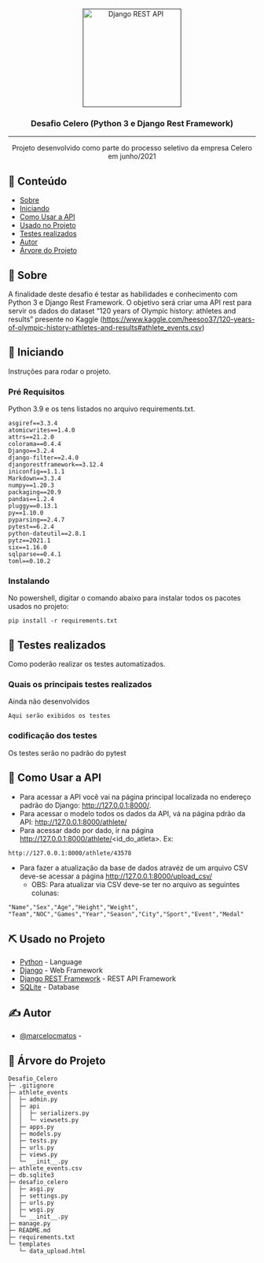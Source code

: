 <p align="center">
  <a href="" rel="noopener">
 <img width=200px height=200px src="https://fiverr-res.cloudinary.com/images/q_auto,f_auto/gigs/136893056/original/c077ae2c46497ef39ba6db4b67a2b066d202bc0b/make-restful-api-using-django-rest-framework.png" alt="Django REST API"></a>
</p>

<h3 align="center">Desafio Celero (Python 3 e Django Rest Framework)</h3>

---

<p align="center">  Projeto desenvolvido como parte do processo seletivo da empresa Celero em junho/2021
    <br> 
</p>

## 📝 Conteúdo

- [Sobre](#sobre)
- [Iniciando](#iniciando)
- [Como Usar a API](#como_usar)
- [Usado no Projeto](#usado_no_projeto)
- [Testes realizados](#testes)
- [Autor](#autor)
- [Árvore do Projeto](#arvore)

## 🧐 Sobre <a name = "sobre"></a>

A finalidade deste desafio é testar as habilidades e conhecimento com Python 3 e Django Rest Framework. O objetivo será criar uma API rest para servir os dados do dataset “120 years of Olympic history: athletes and results” presente no Kaggle (https://www.kaggle.com/heesoo37/120-years-of-olympic-history-athletes-and-results#athlete_events.csv)

## 🏁 Iniciando <a name = "iniciando"></a>

Instruções para rodar o projeto.

### Pré Requisitos

Python 3.9 e os tens listados no arquivo requirements.txt.

```
asgiref==3.3.4
atomicwrites==1.4.0
attrs==21.2.0
colorama==0.4.4
Django==3.2.4
django-filter==2.4.0
djangorestframework==3.12.4
iniconfig==1.1.1
Markdown==3.3.4
numpy==1.20.3
packaging==20.9
pandas==1.2.4
pluggy==0.13.1
py==1.10.0
pyparsing==2.4.7
pytest==6.2.4
python-dateutil==2.8.1
pytz==2021.1
six==1.16.0
sqlparse==0.4.1
toml==0.10.2

```

### Instalando

No powershell, digitar o comando abaixo para instalar todos os pacotes usados no projeto:

```
pip install -r requirements.txt
```

## 🔧 Testes realizados <a name = "testes"></a>

Como poderão realizar os testes automatizados.

 ### Quais os principais testes realizados

Ainda não desenvolvidos

 ```
 Aqui serão exibidos os testes
 ```

### codificação dos testes

Os testes serão no padrão do pytest

## 🎈 Como Usar a API <a name="como_usar"></a>

- Para acessar a API você vai na página principal localizada no endereço padrão do Django: http://127.0.0.1:8000/.
- Para acessar o modelo todos os dados da API, vá na página pdrão da API: http://127.0.0.1:8000/athlete/
- Para acessar dado por dado, ir na página http://127.0.0.1:8000/athlete/<id_do_atleta>. Ex:
```
http://127.0.0.1:8000/athlete/43578
```
- Para fazer a atualização da base de dados atravéz de um arquivo CSV deve-se acessar a página http://127.0.0.1:8000/upload_csv/
  - OBS: Para atualizar via CSV deve-se ter no arquivo as seguintes colunas:

```
"Name","Sex","Age","Height","Weight", "Team","NOC","Games","Year","Season","City","Sport","Event","Medal"
```


## ⛏️ Usado no Projeto <a name = "usado_no_projeto"></a>

- [Python](https://www.python.org/) - Language
- [Django](https://www.djangoproject.com/) - Web Framework
- [Django REST Framework](https://www.django-rest-framework.org/) - REST API Framework
- [SQLite](https://sqlite.org/index.html/) - Database

## ✍️ Autor <a name = "autor"></a>

- [@marcelocmatos](https://github.com/marcelocmatos) - 


## 🌳 Árvore do Projeto <a name = "arvore"></a>

```
Desafio_Celero
├─ .gitignore
├─ athlete_events
│  ├─ admin.py
│  ├─ api
│  │  ├─ serializers.py
│  │  └─ viewsets.py
│  ├─ apps.py
│  ├─ models.py
│  ├─ tests.py
│  ├─ urls.py
│  ├─ views.py
│  └─ __init__.py
├─ athlete_events.csv
├─ db.sqlite3
├─ desafio_celero
│  ├─ asgi.py
│  ├─ settings.py
│  ├─ urls.py
│  ├─ wsgi.py
│  └─ __init__.py
├─ manage.py
├─ README.md
├─ requirements.txt
└─ templates
   └─ data_upload.html

```